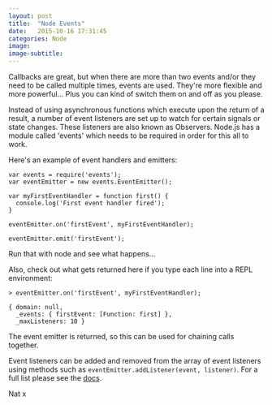 ```yaml
---
layout: post
title:  "Node Events"
date:   2015-10-16 17:31:45
categories: Node
image:
image-subtitle:
---
```


Callbacks are great, but when there are more than two events and/or they need to be called multiple times, events are used. They're more flexible and more powerful... Plus you can kind of switch them on and off as you please.

Instead of using asynchronous functions which execute upon the return of a result, a number of event listeners are set up to watch for certain signals or state changes. These listeners are also known as Observers. Node.js has a module called 'events' which needs to be required in order for this all to work.

Here's an example of event handlers and emitters:

    var events = require('events');
    var eventEmitter = new events.EventEmitter();

    var myFirstEventHandler = function first() {
      console.log('First event handler fired');
    }

    eventEmitter.on('firstEvent', myFirstEventHandler);

    eventEmitter.emit('firstEvent');

Run that with node and see what happens...

Also, check out what gets returned here if you type each line into a REPL environment:

    > eventEmitter.on('firstEvent', myFirstEventHandler);

    { domain: null,
      _events: { firstEvent: [Function: first] },
      _maxListeners: 10 }

The event emitter is returned, so this can be used for chaining calls together.

Event listeners can be added and removed from the array of event listeners using methods such as ``eventEmitter.addListener(event, listener)``. For a full list please see the <a href="https://nodejs.org/api/events.html">docs</a>.

Nat x
